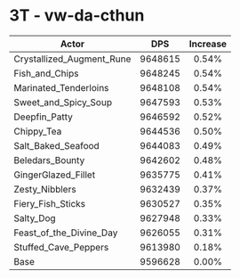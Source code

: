# 3T - vw-da-cthun
| Actor | DPS | Increase |
|---|:---:|:---:|
|Crystallized_Augment_Rune|9648615|0.54%|
|Fish_and_Chips|9648245|0.54%|
|Marinated_Tenderloins|9648108|0.54%|
|Sweet_and_Spicy_Soup|9647593|0.53%|
|Deepfin_Patty|9646592|0.52%|
|Chippy_Tea|9644536|0.50%|
|Salt_Baked_Seafood|9644083|0.49%|
|Beledars_Bounty|9642602|0.48%|
|GingerGlazed_Fillet|9635775|0.41%|
|Zesty_Nibblers|9632439|0.37%|
|Fiery_Fish_Sticks|9630527|0.35%|
|Salty_Dog|9627948|0.33%|
|Feast_of_the_Divine_Day|9626055|0.31%|
|Stuffed_Cave_Peppers|9613980|0.18%|
|Base|9596628|0.00%|
